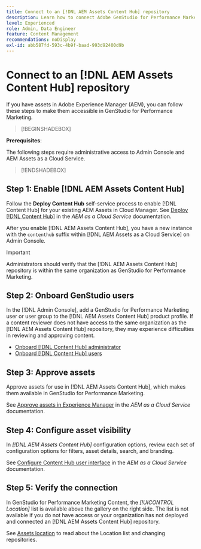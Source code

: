 ```yaml
---
title: Connect to an [!DNL AEM Assets Content Hub] repository
description: Learn how to connect Adobe GenStudio for Performance Marketing to an Adobe Experience Manager (AEM) [!DNL Content Hub] repository and leverage existing approved content.
level: Experienced
role: Admin, Data Engineer
feature: Content Management
recommendations: noDisplay
exl-id: abb587fd-593c-4b9f-baad-993d92400d9b
---
```

# Connect to an [!DNL AEM Assets Content Hub] repository

If you have assets in Adobe Experience Manager (AEM), you can follow these steps to make them accessible in GenStudio for Performance Marketing.

>[!BEGINSHADEBOX]

**Prerequisites**:

The following steps require administrative access to Admin Console and AEM Assets as a Cloud Service.

>[!ENDSHADEBOX]

## Step 1: Enable [!DNL AEM Assets Content Hub]

Follow the **Deploy Content Hub** self-service process to enable [!DNL Content Hub] for your existing AEM Assets in Cloud Manager. See [Deploy [!DNL Content Hub]](https://experienceleague.adobe.com/en/docs/experience-manager-cloud-service/content/assets/content-hub/deploy-content-hub) in the _AEM as a Cloud Service_ documentation.

After you enable [!DNL AEM Assets Content Hub], you have a new instance with the `contenthub` suffix within [!DNL AEM Assets as a Cloud Service] on Admin Console.

>[!IMPORTANT]
>
>Administrators should verify that the [!DNL AEM Assets Content Hub] repository is within the same organization as GenStudio for Performance Marketing.

## Step 2: Onboard GenStudio users

In the [!DNL Admin Console], add a GenStudio for Performance Marketing user or user group to the [!DNL AEM Assets Content Hub] product profile. If a content reviewer does not have access to the same organization as the [!DNL AEM Assets Content Hub] repository, they may experience difficulties in reviewing and approving content.

- [Onboard [!DNL Content Hub] administrator](https://experienceleague.adobe.com/en/docs/experience-manager-cloud-service/content/assets/content-hub/deploy-content-hub#onboard-content-hub-administrator)
- [Onboard [!DNL Content Hub] users](https://experienceleague.adobe.com/en/docs/experience-manager-cloud-service/content/assets/content-hub/deploy-content-hub#onboard-content-hub-users)

## Step 3: Approve assets

Approve assets for use in [!DNL AEM Assets Content Hub], which makes them available in GenStudio for Performance Marketing.

See [Approve assets in Experience Manager](https://experienceleague.adobe.com/en/docs/experience-manager-cloud-service/content/assets/dynamicmedia/dynamic-media-open-apis/approve-assets) in the _AEM as a Cloud Service_ documentation.

## Step 4: Configure asset visibility

In _[!DNL AEM Assets Content Hub]_ configuration options, review each set of configuration options for filters, asset details, search, and branding.

See [Configure Content Hub user interface](https://experienceleague.adobe.com/en/docs/experience-manager-cloud-service/content/assets/content-hub/configure-content-hub-ui-options) in the _AEM as a Cloud Service_ documentation.

## Step 5: Verify the connection

In GenStudio for Performance Marketing Content, the _[!UICONTROL Location]_ list is available above the gallery on the right side. The list is not available if you do not have access or your organization has not deployed and connected an [!DNL AEM Assets Content Hub] repository.

See [Assets location](manage-assets.md#assets-location) to read about the Location list and changing repositories.
